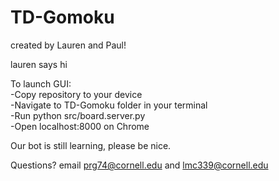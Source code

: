 # TD-Gomoku

created by Lauren and Paul!

lauren says hi

To launch GUI:</br>
-Copy repository to your device</br>
-Navigate to TD-Gomoku folder in your terminal </br>
-Run python src/board.server.py </br>
-Open localhost:8000 on Chrome</br>

Our bot is still learning, please be nice.

Questions? email prg74@cornell.edu and lmc339@cornell.edu
